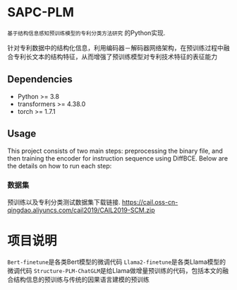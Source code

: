 # SAPC-PLM
`基于结构信息感知预训练模型的专利分类方法研究` 的Python实现.

针对专利数据中的结构化信息，利用编码器－解码器网络架构，在预训练过程中融合专利长文本的结构特征，从而增强了预训练模型对专利技术特征的表征能力

## Dependencies
- Python >= 3.8
- transformers >= 4.38.0
- torch >= 1.7.1

## Usage
This project consists of two main steps: preprocessing the binary file, and then training the encoder for instruction sequence using DiffBCE. Below are the details on how to run each step:

### 数据集
预训练以及专利分类测试数据集下载链接. https://cail.oss-cn-qingdao.aliyuncs.com/cail2019/CAIL2019-SCM.zip

# 项目说明
`Bert-finetune`是各类Bert模型的微调代码
`Llama2-finetune`是各类Llama模型的微调代码
`Structure-PLM-ChatGLM`是给Llama做增量预训练的代码，包括本文的融合结构信息的预训练与传统的因果语言建模的预训练
